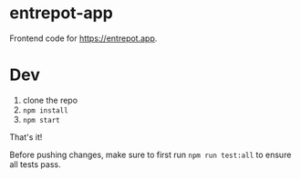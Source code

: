 # entrepot-app

Frontend code for https://entrepot.app.

# Dev

1. clone the repo
2. `npm install`
3. `npm start`

That's it!

Before pushing changes, make sure to first run `npm run test:all` to ensure all tests pass.

